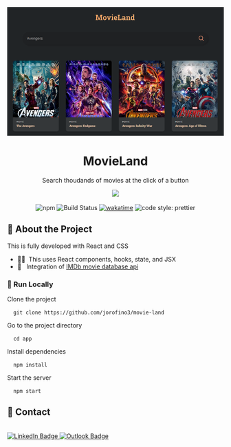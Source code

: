
<div align="center">

  <img width="550" height="300" alt="image" src="app/src/images/Screenshot 2022-08-31 093816.png">
<div>
   <h1> MovieLand</h1>
    <p> Search thoudands of movies at the click of a button </p>
</div>
  

<!-- Badges -->
<div>
  <img src="https://img.shields.io/badge/react%20-%2320232a.svg?&style=for-the-badge&logo=react&logoColor=%2361DAFB" width=auto height="40" />
</div>


  ![npm](https://img.shields.io/npm/v/immer.svg)
  ![Build Status](https://travis-ci.org/immerjs/immer.svg?branch=master)  <!-- update these -->
  [![wakatime](https://wakatime.com/badge/github/jorofino3/movie-land.svg)](https://wakatime.com/badge/github/jorofino3/movie-land)
  ![code style: prettier](https://img.shields.io/badge/code_style-prettier-ff69b4.svg)


</div>


<!-- About the Project -->
## :star2: About the Project
  
This is fully developed with React and CSS
- 👨‍💻 &nbsp;This uses React components, hooks, state, and JSX
- :movie_camera: &nbsp; Integration of [IMDb movie database api](https://imdb-api.com/)

<!-- Run Locally -->
### :running: Run Locally

Clone the project

```
  git clone https://github.com/jorofino3/movie-land
```

Go to the project directory

```
  cd app
```

Install dependencies

```
  npm install
```

Start the server

```
  npm start
```

<!-- Contact -->
## :handshake: Contact
<div>
  </a> </br>
    <a href="https://www.linkedin.com/in/joeyorofino/"><img src="https://img.shields.io/badge/LinkedIn-0A66C2.svg?style=for-the-badge&logo=LinkedIn&logoColor=white" alt="LinkedIn Badge">

  <a href="mailto:jorofino3@gatech.edu">
    <img src="https://img.shields.io/badge/Microsoft%20Outlook-0078D4.svg?style=for-the-badge&logo=Microsoft-Outlook&logoColor=white" alt="Outlook Badge">
  <a/>

  </div>
